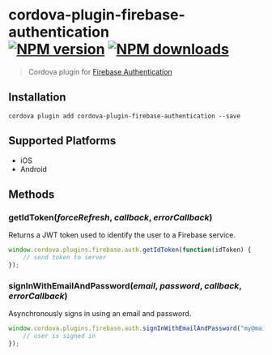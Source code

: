 # cordova-plugin-firebase-authentication<br>[![NPM version][npm-version]][npm-url] [![NPM downloads][npm-downloads]][npm-url]
> Cordova plugin for [Firebase Authentication](https://firebase.google.com/docs/auth/)

## Installation

    cordova plugin add cordova-plugin-firebase-authentication --save

## Supported Platforms

- iOS
- Android

## Methods

### getIdToken(_forceRefresh_, _callback_, _errorCallback_)
Returns a JWT token used to identify the user to a Firebase service.
```js
window.cordova.plugins.firebase.auth.getIdToken(function(idToken) {
    // send token to server
});
```

### signInWithEmailAndPassword(_email_, _password_, _callback_, _errorCallback_)
Asynchronously signs in using an email and password.
```js
window.cordova.plugins.firebase.auth.signInWithEmailAndPassword("my@mail.com", "pa55w0rd", function(userInfo) {
    // user is signed in
});
```

[npm-url]: https://www.npmjs.com/package/cordova-plugin-firebase-authentication
[npm-version]: https://img.shields.io/npm/v/cordova-plugin-firebase-authentication.svg
[npm-downloads]: https://img.shields.io/npm/dt/cordova-plugin-firebase-authentication.svg

